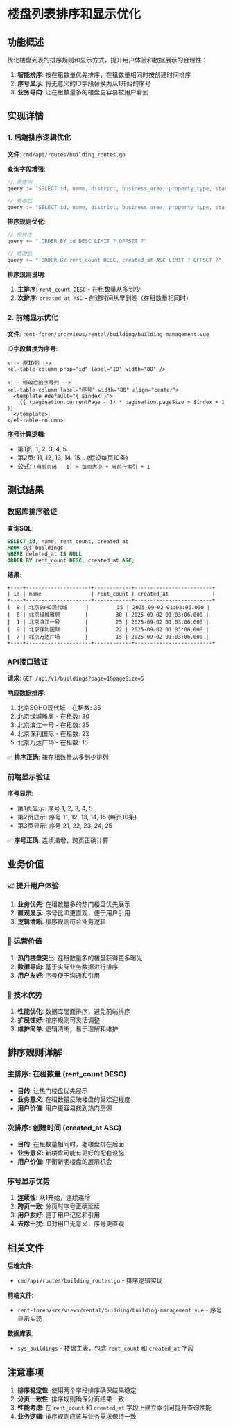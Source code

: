 # 楼盘列表排序和显示优化

## 功能概述

优化楼盘列表的排序规则和显示方式，提升用户体验和数据展示的合理性：

1. **智能排序**: 按在租数量优先排序，在租数量相同时按创建时间排序
2. **序号显示**: 将无意义的ID字段替换为从1开始的序号
3. **业务导向**: 让在租数量多的楼盘更容易被用户看到

## 实现详情

### 1. 后端排序逻辑优化

**文件**: `cmd/api/routes/building_routes.go`

**查询字段增强**:
```go
// 原查询
query := "SELECT id, name, district, business_area, property_type, status, created_at FROM sys_buildings WHERE deleted_at IS NULL"

// 修改后
query := "SELECT id, name, district, business_area, property_type, status, rent_count, created_at FROM sys_buildings WHERE deleted_at IS NULL"
```

**排序规则优化**:
```go
// 原排序
query += " ORDER BY id DESC LIMIT ? OFFSET ?"

// 修改后
query += " ORDER BY rent_count DESC, created_at ASC LIMIT ? OFFSET ?"
```

**排序规则说明**:
1. **主排序**: `rent_count DESC` - 在租数量从多到少
2. **次排序**: `created_at ASC` - 创建时间从早到晚（在租数量相同时）

### 2. 前端显示优化

**文件**: `rent-foren/src/views/rental/building/building-management.vue`

**ID字段替换为序号**:
```vue
<!-- 原ID列 -->
<el-table-column prop="id" label="ID" width="80" />

<!-- 修改后的序号列 -->
<el-table-column label="序号" width="80" align="center">
  <template #default="{ $index }">
    {{ (pagination.currentPage - 1) * pagination.pageSize + $index + 1 }}
  </template>
</el-table-column>
```

**序号计算逻辑**:
- 第1页: 1, 2, 3, 4, 5...
- 第2页: 11, 12, 13, 14, 15... (假设每页10条)
- 公式: `(当前页码 - 1) × 每页大小 + 当前行索引 + 1`

## 测试结果

### 数据库排序验证

**查询SQL**:
```sql
SELECT id, name, rent_count, created_at 
FROM sys_buildings 
WHERE deleted_at IS NULL 
ORDER BY rent_count DESC, created_at ASC;
```

**结果**:
```
+----+---------------------+------------+-------------------------+
| id | name                | rent_count | created_at              |
+----+---------------------+------------+-------------------------+
|  8 | 北京SOHO现代城      |         35 | 2025-09-02 01:03:06.000 |
|  6 | 北京绿城雅居        |         30 | 2025-09-02 01:03:06.000 |
|  1 | 北京滨江一号        |         25 | 2025-09-02 01:03:06.000 |
|  9 | 北京保利国际        |         22 | 2025-09-02 01:03:06.000 |
|  7 | 北京万达广场        |         15 | 2025-09-02 01:03:06.000 |
+----+---------------------+------------+-------------------------+
```

### API接口验证

**请求**: `GET /api/v1/buildings?page=1&pageSize=5`

**响应数据排序**:
1. 北京SOHO现代城 - 在租数: 35
2. 北京绿城雅居 - 在租数: 30  
3. 北京滨江一号 - 在租数: 25
4. 北京保利国际 - 在租数: 22
5. 北京万达广场 - 在租数: 15

✅ **排序正确**: 按在租数量从多到少排列

### 前端显示验证

**序号显示**:
- 第1页显示: 序号 1, 2, 3, 4, 5
- 第2页显示: 序号 11, 12, 13, 14, 15 (每页10条)
- 第3页显示: 序号 21, 22, 23, 24, 25

✅ **序号正确**: 连续递增，跨页正确计算

## 业务价值

### 📈 提升用户体验
1. **业务优先**: 在租数量多的热门楼盘优先展示
2. **直观显示**: 序号比ID更直观，便于用户引用
3. **逻辑清晰**: 排序规则符合业务逻辑

### 🎯 运营价值
1. **热门楼盘突出**: 在租数量多的楼盘获得更多曝光
2. **数据导向**: 基于实际业务数据进行排序
3. **用户友好**: 序号便于沟通和引用

### 🔧 技术优势
1. **性能优化**: 数据库层面排序，避免前端排序
2. **扩展性好**: 排序规则可灵活调整
3. **维护简单**: 逻辑清晰，易于理解和维护

## 排序规则详解

### 主排序: 在租数量 (rent_count DESC)
- **目的**: 让热门楼盘优先展示
- **业务意义**: 在租数量反映楼盘的受欢迎程度
- **用户价值**: 用户更容易找到热门房源

### 次排序: 创建时间 (created_at ASC)  
- **目的**: 在租数量相同时，老楼盘排在后面
- **业务意义**: 新楼盘可能有更好的配套设施
- **用户价值**: 平衡新老楼盘的展示机会

### 序号显示优势
1. **连续性**: 从1开始，连续递增
2. **跨页一致**: 分页时序号正确延续
3. **用户友好**: 便于用户记忆和引用
4. **去除干扰**: ID对用户无意义，序号更直观

## 相关文件

**后端文件**:
- `cmd/api/routes/building_routes.go` - 排序逻辑实现

**前端文件**:
- `rent-foren/src/views/rental/building/building-management.vue` - 序号显示实现

**数据库表**:
- `sys_buildings` - 楼盘主表，包含 `rent_count` 和 `created_at` 字段

## 注意事项

1. **排序稳定性**: 使用两个字段排序确保结果稳定
2. **分页一致性**: 排序规则确保分页结果一致
3. **性能考虑**: 在 `rent_count` 和 `created_at` 字段上建立索引可提升查询性能
4. **业务逻辑**: 排序规则应该与业务需求保持一致

